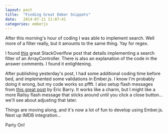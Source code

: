 ```yaml
---
layout: post
title:  "Finding Great Ember Snippets"
date:   2014-07-11 11:07:41
categories: emberjs
---
```


<p>After this morning's hour of coding I was able to implement search.  Well more of a filter really, but it amounts to the same thing.  Yay for regex.  </p>

<p>I found <a href="http://stackoverflow.com/questions/19767733/build-search-box-searching-with-ember-js" rel="nofollow">this</a> great StackOverlfow post that details implementing a search filter of an ArrayController.  There is also an explanation of the code in the answer comments.  I found it enlightening.</p>

<p>After publishing yesterday's post, I had some additional coding time before bed, and implemented some validations in Ember.js.  I know I'm probably doing it wrong, but my code works so pffft.  I also setup flash messages from <a href="http://coderberry.me/blog/2013/06/20/using-flash-messages-with-emberjs/" rel="nofollow">this great post</a> by Eric Barry.  It works like a charm, but I might like a more Railsy flash message that sticks around until you click a close button... we'll see about adjusting that later.</p>

<p>Things are moving along, and it's now a lot of fun to develop using Ember.js.  Next up IMDB integration...</p>

<p>Party On!</p>
</span>
